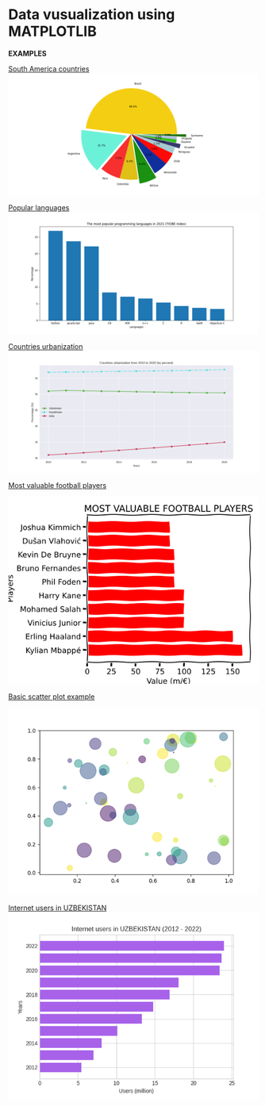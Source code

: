 # Data vusualization using MATPLOTLIB

**EXAMPLES**

[South America countries](South%20america.py)
<img src="./.figs/South%20america.png" />

[Popular languages](programming_languages.py)
<img src="./.figs/Popular%20languages.png"/>

[Countries urbanization](Urbanization.py)
<img src="./.figs/Urbanization.png"/>

[Most valuable football players](valuable_players.py)

<img src="./.figs/football_players.png"/>

[Basic scatter plot example](./scatter.py)

<img src="./.figs/basic-scatter.png"/>

[Internet users in UZBEKISTAN](./internet-users-uzbekistan.py)
<img src="./.figs/internet_users_in_uzbekistan.png" />